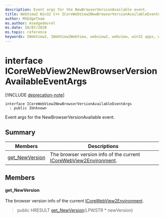 ```yaml
---
description: Event args for the NewBrowserVersionAvailable event.
title: WebView2 Win32 C++ ICoreWebView2NewBrowserVersionAvailableEventArgs
author: MSEdgeTeam
ms.author: msedgedevrel
ms.date: 10/07/2020
ms.topic: reference
keywords: IWebView2, IWebView2WebView, webview2, webview, win32 apps, win32, edge, ICoreWebView2, ICoreWebView2Host, browser control, edge html
---
```


# interface ICoreWebView2NewBrowserVersionAvailableEventArgs 

[!INCLUDE [deprecation-note](../includes/deprecation-note.md)]

```
interface ICoreWebView2NewBrowserVersionAvailableEventArgs
  : public IUnknown
```

Event args for the NewBrowserVersionAvailable event.

## Summary

 Members                        | Descriptions
--------------------------------|---------------------------------------------
[get_NewVersion](#get_newversion) | The browser version info of the current [ICoreWebView2Environment](ICoreWebView2Environment.md).

## Members

#### get_NewVersion 

The browser version info of the current [ICoreWebView2Environment](ICoreWebView2Environment.md).

> public HRESULT [get_NewVersion](#get_newversion)(LPWSTR * newVersion)

